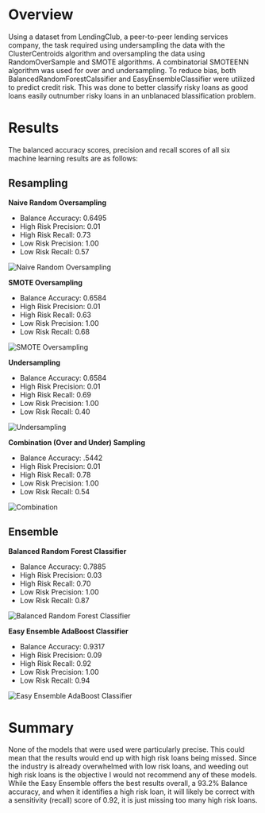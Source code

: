 # Overview

Using a dataset from LendingClub, a peer-to-peer lending services company, the task required using undersampling the data with the ClusterCentroids algorithm and oversampling the data using RandomOverSample and SMOTE algorithms.  A combinatorial SMOTEENN algorithm was used for over and undersampling. To reduce bias, both BalancedRandomForestCalssifier and EasyEnsembleClassifier were utilized to predict credit risk.  This was done to better classify risky loans as good loans easily outnumber risky loans in an unblanaced blassification problem.

# Results

The balanced accuracy scores, precision and recall scores of all six machine learning results are as follows:

## Resampling

**Naive Random Oversampling**

* Balance Accuracy: 0.6495 
* High Risk Precision: 0.01 
* High Risk Recall: 0.73 
* Low Risk Precision: 1.00 
* Low Risk Recall: 0.57

![Naive Random Oversampling](https://user-images.githubusercontent.com/78942457/122699171-e3545380-d216-11eb-90a8-0db626b2183f.PNG)


**SMOTE Oversampling**

* Balance Accuracy: 0.6584
* High Risk Precision: 0.01
* High Risk Recall: 0.63
* Low Risk Precision: 1.00
* Low Risk Recall: 0.68

![SMOTE Oversampling](https://user-images.githubusercontent.com/78942457/122699178-e64f4400-d216-11eb-9885-b0e91e4c6206.PNG)


**Undersampling**

* Balance Accuracy: 0.6584
* High Risk Precision: 0.01
* High Risk Recall: 0.69
* Low Risk Precision: 1.00
* Low Risk Recall: 0.40

![Undersampling](https://user-images.githubusercontent.com/78942457/122699193-ef401580-d216-11eb-8f40-53abd126abef.PNG)


**Combination (Over and Under) Sampling**

* Balance Accuracy: .5442
* High Risk Precision: 0.01
* High Risk Recall: 0.78
* Low Risk Precision: 1.00
* Low Risk Recall: 0.54

![Combination](https://user-images.githubusercontent.com/78942457/122699201-f2d39c80-d216-11eb-8662-52e1c5baae55.PNG)


## Ensemble

**Balanced Random Forest Classifier**

* Balance Accuracy: 0.7885
* High Risk Precision: 0.03
* High Risk Recall: 0.70
* Low Risk Precision: 1.00
* Low Risk Recall: 0.87

![Balanced Random Forest Classifier](https://user-images.githubusercontent.com/78942457/122699210-f6672380-d216-11eb-84df-857c756eef30.PNG)


**Easy Ensemble AdaBoost Classifier**

* Balance Accuracy: 0.9317
* High Risk Precision: 0.09
* High Risk Recall: 0.92
* Low Risk Precision: 1.00
* Low Risk Recall: 0.94

![Easy Ensemble AdaBoost Classifier](https://user-images.githubusercontent.com/78942457/122699215-f9621400-d216-11eb-911c-3b94216763f3.PNG)


# Summary

None of the models that were used were particularly precise.  This could mean that the results would end up with high risk loans being missed.  Since the industry is already overwhelmed with low risk loans, and weeding out high risk loans is the objective I would not recommend any of these models.  While the Easy Ensemble offers the best results overall, a 93.2% Balance accuracy, and when it identifies a high risk loan, it will likely be correct with a sensitivity (recall) score of 0.92, it is just missing too many high risk loans.
